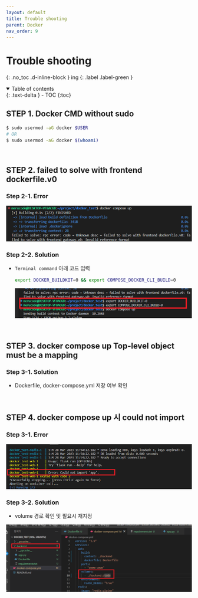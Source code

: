 ```yaml
---
layout: default
title: Trouble shooting
parent: Docker
nav_order: 9
---
```


# Trouble shooting
{: .no_toc .d-inline-block }
ing
{: .label .label-green }

<details open markdown="block">
  <summary>
    Table of contents
  </summary>
  {: .text-delta }
- TOC
{:toc}
</details>

<!------------------------------------ STEP ------------------------------------>

## STEP 1. Docker CMD without sudo

```bash
$ sudo usermod -aG docker $USER
# OR
$ sudo usermod -aG docker $(whoami)
```



<br>

<!------------------------------------ STEP ------------------------------------>

## STEP 2. failed to solve with frontend dockerfile.v0

### Step 2-1. Error

<img src="./../../images/menu6-sub9-trouble-shooting/Untitled.png" alt="Untitled" style="zoom:80%;" />

### Step 2-2. Solution

* `Terminal command` 아래 코드 입력

  ```bash
  export DOCKER_BUILDKIT=0 && export COMPOSE_DOCKER_CLI_BUILD=0
  ```

  <img src="./../../images/menu6-sub9-trouble-shooting/Untitled-1681827165543-2.png" alt="Untitled" style="zoom:80%;" />



<br>

<!------------------------------------ STEP ------------------------------------>

## STEP 3. docker compose up Top-level object must be a mapping

### Step 3-1. Solution

* Dockerfile, docker-compose.yml 저장 여부 확인



<br>

<!------------------------------------ STEP ------------------------------------>

## STEP 4. docker compose up 시 could not import 

### Step 3-1. Error

<img src="./../../images/menu6-sub9-trouble-shooting/Untitled-1681827305069-4.png" alt="Untitled" style="zoom:80%;" />

### Step 3-2. Solution

* volume 경로 확인 및 필요시 재지정

<img src="./../../images/menu6-sub9-trouble-shooting/Untitled-1681827349039-6.png" alt="Untitled" style="zoom:80%;" />



<br>

<!------------------------------------ STEP ------------------------------------>
